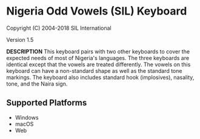 Nigeria Odd Vowels (SIL) Keyboard
=====================

Copyright (C) 2004-2018 SIL International

Version 1.5

__DESCRIPTION__
This keyboard pairs with two other keyboards to cover the expected needs of most of Nigeria's languages. The three keyboards are identical except that the vowels are treated differently. The vowels on this keyboard can have a non-standard shape as well as the standard tone markings. The keyboard also includes standard hook (implosives), nasality, tone, and the Naira sign.

Supported Platforms
-------------------
 * Windows
 * macOS
 * Web
